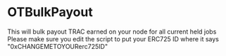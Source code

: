 # OTBulkPayout
This will bulk payout TRAC earned on your node for all current held jobs
Please make sure you edit the script to put your ERC725 ID where it says "0xCHANGEMETOYOURerc725ID" 
